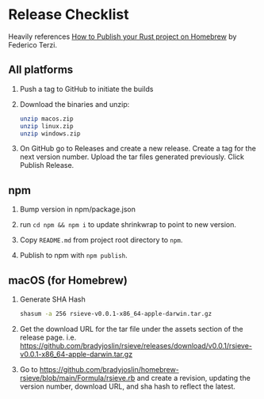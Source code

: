 # Release Checklist

Heavily references [How to Publish your Rust project on Homebrew](https://federicoterzi.com/blog/how-to-publish-your-rust-project-on-homebrew/) by Federico Terzi.

## All platforms

1. Push a tag to GitHub to initiate the builds

1. Download the binaries and unzip:

   ```sh
   unzip macos.zip
   unzip linux.zip
   unzip windows.zip
   ```

1. On GitHub go to Releases and create a new release. Create a tag for the next version number. Upload the tar files generated previously. Click Publish Release.

## npm

1. Bump version in npm/package.json

1. run `cd npm && npm i` to update shrinkwrap to point to new version.

1. Copy `README.md` from project root directory to `npm`.

1. Publish to npm with `npm publish`.

## macOS (for Homebrew)

1. Generate SHA Hash

   ```sh
   shasum -a 256 rsieve-v0.0.1-x86_64-apple-darwin.tar.gz
   ```

1. Get the download URL for the tar file under the assets section of the release page. i.e. https://github.com/bradyjoslin/rsieve/releases/download/v0.0.1/rsieve-v0.0.1-x86_64-apple-darwin.tar.gz

1. Go to https://github.com/bradyjoslin/homebrew-rsieve/blob/main/Formula/rsieve.rb and create a revision, updating the version number, download URL, and sha hash to reflect the latest.
